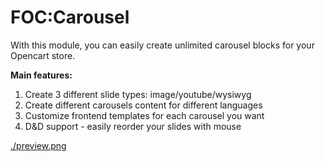 # FOC:Carousel

With this module, you can easily create unlimited carousel blocks for your Opencart store.

**Main features:**
1. Create 3 different slide types: image/youtube/wysiwyg
2. Create different carousels content for different languages
3. Customize frontend templates for each carousel you want
4. D&D support - easily reorder your slides with mouse

[./preview.png]()
